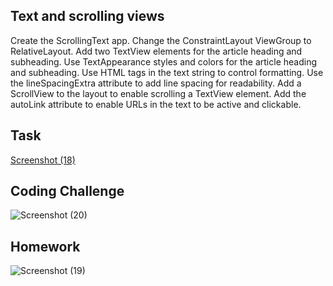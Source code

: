 
## Text and scrolling views

Create the ScrollingText app.
Change the ConstraintLayout ViewGroup to RelativeLayout.
Add two TextView elements for the article heading and subheading.
Use TextAppearance styles and colors for the article heading and subheading.
Use HTML tags in the text string to control formatting.
Use the lineSpacingExtra attribute to add line spacing for readability.
Add a ScrollView to the layout to enable scrolling a TextView element.
Add the autoLink attribute to enable URLs in the text to be active and clickable.


## Task

[Screenshot (18)](https://user-images.githubusercontent.com/50478966/170832350-d110dde2-4585-477b-a63a-214432c6fca5.png)

## Coding Challenge

![Screenshot (20)](https://user-images.githubusercontent.com/50478966/170832388-df480cea-2c92-4fc8-b725-3cb3e8e56b8a.png)


## Homework

![Screenshot (19)](https://user-images.githubusercontent.com/50478966/170832409-ccba38cf-5ffa-47a8-99e2-99637dc991eb.png)

